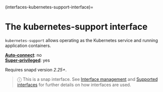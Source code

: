 (interfaces-kubernetes-support-interface)=
# The kubernetes-support interface

`kubernetes-support` allows operating as the Kubernetes service and running application containers.

**[Auto-connect](/t/interface-management/6154#heading--auto-connections)**: no</br>
**[Super-privileged](/)**: yes

Requires snapd version _2.25+_.

> ⓘ  This is a snap interface. See [Interface management](/) and [Supported interfaces](/interfaces/index) for further details on how interfaces are used.

